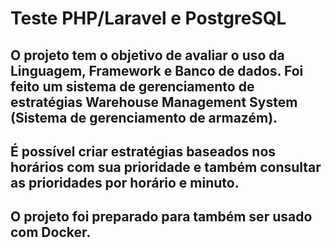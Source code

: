 # Teste PHP/Laravel e PostgreSQL

## O projeto tem o objetivo de avaliar o uso da Linguagem, Framework e Banco de dados. Foi feito um sistema de gerenciamento de estratégias Warehouse Management System (Sistema de gerenciamento de armazém).

## É possível criar estratégias baseados nos horários com sua prioridade e também consultar as prioridades por horário e minuto.

## O projeto foi preparado para também ser usado com Docker.




